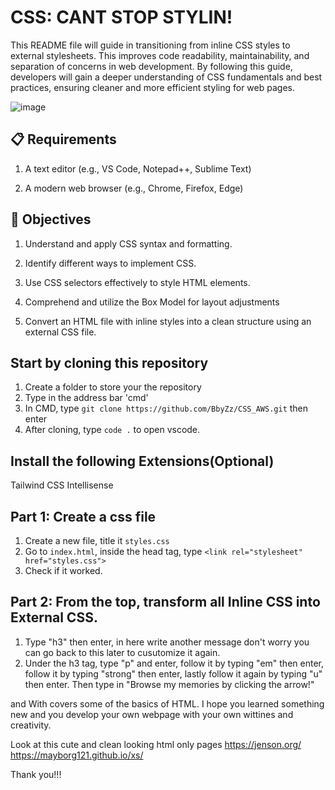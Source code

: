 # CSS: CANT STOP STYLIN!

This README file will guide in transitioning from inline CSS styles to external stylesheets. This improves code readability, maintainability, and separation of concerns in web development. By following this guide, developers will gain a deeper understanding of CSS fundamentals and best practices, ensuring cleaner and more efficient styling for web pages.

![image](https://rehansaeed.com/images/hero/CSS-1600x900.png)




## 📋 Requirements
1. A text editor (e.g., VS Code, Notepad++, Sublime Text)

2. A modern web browser (e.g., Chrome, Firefox, Edge)

## 🎯 Objectives
1. Understand and apply CSS syntax and formatting.

2. Identify different ways to implement CSS.

3. Use CSS selectors effectively to style HTML elements.

4. Comprehend and utilize the Box Model for layout adjustments

5. Convert an HTML file with inline styles into a clean structure using an external CSS file.

## Start by cloning this repository

1. Create a folder to store your the repository
2. Type in the address bar 'cmd'
3. In CMD, type `git clone https://github.com/BbyZz/CSS_AWS.git` then enter
4. After cloning, type `code .` to open vscode.

## Install the following Extensions(Optional)

  Tailwind CSS Intellisense 

## Part 1: Create a css file
1. Create a new file, title it `styles.css`
2. Go to `index.html`, inside the head tag, type `<link rel="stylesheet" href="styles.css">`
3. Check if it worked. 

## Part 2: From the top, transform all Inline CSS into External CSS.
1. Type "h3" then enter, in here write another message don't worry you can go back to this later to cusutomize it again.
2. Under the h3 tag, type "p" and enter, follow it by typing "em" then enter, follow it by typing "strong" then enter, lastly follow it again by typing "u" then enter. Then type in "Browse my memories by clicking the arrow!"


and With covers some of the basics of HTML.
I hope you learned something new and you develop your own webpage with your own wittines and creativity.

Look at this cute and clean looking html only pages
https://jenson.org/
https://mayborg121.github.io/xs/

Thank you!!!




   
























































































   
